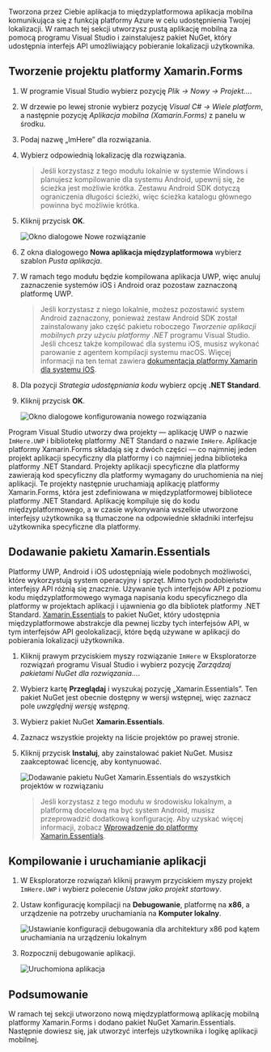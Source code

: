 Tworzona przez Ciebie aplikacja to międzyplatformowa aplikacja mobilna komunikująca się z funkcją platformy Azure w celu udostępnienia Twojej lokalizacji. W ramach tej sekcji utworzysz pustą aplikację mobilną za pomocą programu Visual Studio i zainstalujesz pakiet NuGet, który udostępnia interfejs API umożliwiający pobieranie lokalizacji użytkownika.

## <a name="create-the-xamarinforms-project"></a>Tworzenie projektu platformy Xamarin.Forms

1. W programie Visual Studio wybierz pozycję *Plik -> Nowy -> Projekt...*.

2. W drzewie po lewej stronie wybierz pozycję *Visual C# -> Wiele platform*, a następnie pozycję *Aplikacja mobilna (Xamarin.Forms)* z panelu w środku.

3. Podaj nazwę „ImHere” dla rozwiązania.

4. Wybierz odpowiednią lokalizację dla rozwiązania.

    > Jeśli korzystasz z tego modułu lokalnie w systemie Windows i planujesz kompilowanie dla systemu Android, upewnij się, że ścieżka jest możliwie krótka. Zestawu Android SDK dotyczą ograniczenia długości ścieżki, więc ścieżka katalogu głównego powinna być możliwie krótka.

5. Kliknij przycisk **OK**.

    ![Okno dialogowe Nowe rozwiązanie](../media/2-new-solution-dialog.png)

6. Z okna dialogowego **Nowa aplikacja międzyplatformowa** wybierz szablon *Pusta aplikacja*.

7. W ramach tego modułu będzie kompilowana aplikacja UWP, więc anuluj zaznaczenie systemów iOS i Android oraz pozostaw zaznaczoną platformę UWP.

    > Jeśli korzystasz z niego lokalnie, możesz pozostawić system Android zaznaczony, ponieważ zestaw Android SDK został zainstalowany jako część pakietu roboczego *Tworzenie aplikacji mobilnych przy użyciu platformy .NET* programu Visual Studio. Jeśli chcesz także kompilować dla systemu iOS, musisz wykonać parowanie z agentem kompilacji systemu macOS. Więcej informacji na ten temat zawiera [dokumentacja platformy Xamarin dla systemu iOS](https://docs.microsoft.com/xamarin/ios/get-started/installation/windows/connecting-to-mac/).

8. Dla pozycji *Strategia udostępniania kodu* wybierz opcję **.NET Standard**.

9. Kliknij przycisk **OK**.

    ![Okno dialogowe konfigurowania nowego rozwiązania](../media/2-configure-solution-dialog.png)

Program Visual Studio utworzy dwa projekty — aplikację UWP o nazwie `ImHere.UWP` i bibliotekę platformy .NET Standard o nazwie `ImHere`. Aplikacje platformy Xamarin.Forms składają się z dwóch części — co najmniej jeden projekt aplikacji specyficzny dla platformy i co najmniej jedna biblioteka platformy .NET Standard. Projekty aplikacji specyficzne dla platformy zawierają kod specyficzny dla platformy wymagany do uruchomienia na niej aplikacji. Te projekty następnie uruchamiają aplikację platformy Xamarin.Forms, która jest zdefiniowana w międzyplatformowej bibliotece platformy .NET Standard. Aplikację kompiluje się do kodu międzyplatformowego, a w czasie wykonywania wszelkie utworzone interfejsy użytkownika są tłumaczone na odpowiednie składniki interfejsu użytkownika specyficzne dla platformy.

## <a name="adding-xamarinessentials"></a>Dodawanie pakietu Xamarin.Essentials

Platformy UWP, Android i iOS udostępniają wiele podobnych możliwości, które wykorzystują system operacyjny i sprzęt. Mimo tych podobieństw interfejsy API różnią się znacznie. Używanie tych interfejsów API z poziomu kodu międzyplatformowego wymaga napisania kodu specyficznego dla platformy w projektach aplikacji i ujawnienia go dla bibliotek platformy .NET Standard. [Xamarin.Essentials](https://docs.microsoft.com/xamarin/essentials/) to pakiet NuGet, który udostępnia międzyplatformowe abstrakcje dla pewnej liczby tych interfejsów API, w tym interfejsów API geolokalizacji, które będą używane w aplikacji do pobierania lokalizacji użytkownika.

1. Kliknij prawym przyciskiem myszy rozwiązanie `ImHere` w Eksploratorze rozwiązań programu Visual Studio i wybierz pozycję *Zarządzaj pakietami NuGet dla rozwiązania...*.

2. Wybierz kartę **Przeglądaj** i wyszukaj pozycję „Xamarin.Essentials”. Ten pakiet NuGet jest obecnie dostępny w wersji wstępnej, więc zaznacz pole *uwzględnij wersję wstępną*.

3. Wybierz pakiet NuGet **Xamarin.Essentials**.

4. Zaznacz wszystkie projekty na liście projektów po prawej stronie.

5. Kliknij przycisk **Instaluj**, aby zainstalować pakiet NuGet. Musisz zaakceptować licencję, aby kontynuować.

    ![Dodawanie pakietu NuGet Xamarin.Essentials do wszystkich projektów w rozwiązaniu](../media/2-add-essentials-nuget.png)

    > Jeśli korzystasz z tego modułu w środowisku lokalnym, a platformą docelową ma być system Android, musisz przeprowadzić dodatkową konfigurację. Aby uzyskać więcej informacji, zobacz [Wprowadzenie do platformy Xamarin.Essentials](https://docs.microsoft.com/xamarin/essentials/get-started?context=xamarin%2Fios&tabs=windows%2Candroid).

## <a name="building-and-running-the-app"></a>Kompilowanie i uruchamianie aplikacji

1. W Eksploratorze rozwiązań kliknij prawym przyciskiem myszy projekt `ImHere.UWP` i wybierz polecenie *Ustaw jako projekt startowy*.

2. Ustaw konfigurację kompilacji na **Debugowanie**, platformę na **x86**, a urządzenie na potrzeby uruchamiania na **Komputer lokalny**.

    ![Ustawianie konfiguracji debugowania dla architektury x86 pod kątem uruchamiania na urządzeniu lokalnym](../media/2-debug-configuration.png)

3. Rozpocznij debugowanie aplikacji.

    ![Uruchomiona aplikacja](../media/2-debuging-app.png)

## <a name="summary"></a>Podsumowanie

W ramach tej sekcji utworzono nową międzyplatformową aplikację mobilną platformy Xamarin.Forms i dodano pakiet NuGet Xamarin.Essentials. Następnie dowiesz się, jak utworzyć interfejs użytkownika i logikę aplikacji mobilnej.